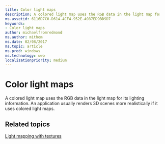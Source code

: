 ```yaml
---
title: Color light maps
description: A colored light map uses the RGB data in the light map for its lighting information. An application usually renders 3D scenes more realistically if it uses colored light maps.
ms.assetid: 6116D7C0-D614-4CF4-952E-A987ED9BD9D7
keywords:
- Color light maps
author: michaelfromredmond
ms.author: mithom
ms.date: 02/08/2017
ms.topic: article
ms.prod: windows
ms.technology: uwp
localizationpriority: medium
---
```


# Color light maps


A colored light map uses the RGB data in the light map for its lighting information. An application usually renders 3D scenes more realistically if it uses colored light maps.

## <span id="related-topics"></span>Related topics


[Light mapping with textures](light-mapping-with-textures.md)

 

 




